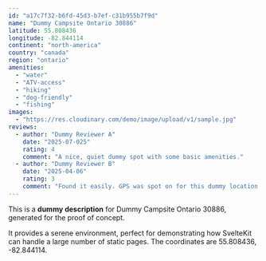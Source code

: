```yaml
---
id: "a17c7f32-b6fd-45d3-b7ef-c31b955b7f9d"
name: "Dummy Campsite Ontario 30886"
latitude: 55.808436
longitude: -82.844114
continent: "north-america"
country: "canada"
region: "ontario"
amenities:
  - "water"
  - "ATV-access"
  - "hiking"
  - "dog-friendly"
  - "fishing"
images:
  - "https://res.cloudinary.com/demo/image/upload/v1/sample.jpg"
reviews:
  - author: "Dummy Reviewer A"
    date: "2025-07-025"
    rating: 4
    comment: "A nice, quiet dummy spot with some basic amenities."
  - author: "Dummy Reviewer B"
    date: "2025-04-06"
    rating: 3
    comment: "Found it easily. GPS was spot on for this dummy location."
---
```


This is a **dummy description** for Dummy Campsite Ontario 30886, generated for the proof of concept.

It provides a serene environment, perfect for demonstrating how SvelteKit can handle a large number of static pages. The coordinates are 55.808436, -82.844114.
